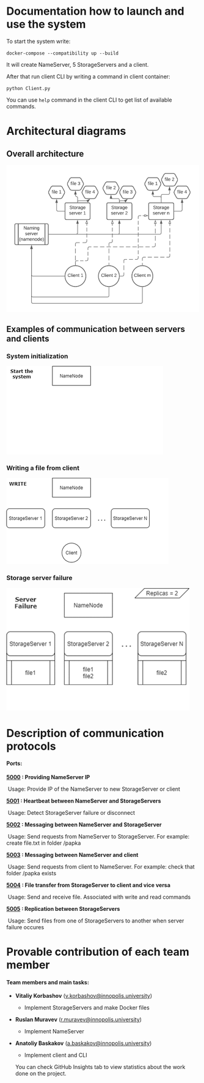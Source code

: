 # Documentation how to launch and use the system

To start the system write:

```shell
docker-compose --compatibility up --build
```

It will create NameServer, 5 StorageServers and a client.

After that run client CLI by writing a command in client container:

```shell
python Client.py
```

You can use `help` command in the client CLI to get list of available commands.

# Architectural diagrams

## Overall architecture
![Architectual diagram](https://github.com/Leosimetti/DS-PROJECT-2/blob/main/ArchitectualDiagram.png?raw=true)

## Examples of communication between servers and clients

### System initialization
![Architectural diagram](https://github.com/Leosimetti/DS-PROJECT-2/blob/main/System%20start.gif)

### Writing a file from client
![Architectural diagram](https://github.com/Leosimetti/DS-PROJECT-2/blob/main/writeGIF.gif)

### Storage server failure

![Architectural diagram](https://github.com/Leosimetti/DS-PROJECT-2/blob/main/Server%20failure.gif)

# Description of communication protocols
#### Ports:

**<u>5000</u> : Providing NameServer IP**

​		Usage: Provide IP of the NameServer to new StorageServer or client

**<u>5001</u> : Heartbeat between NameServer and StorageServers**

​		Usage: Detect StorageServer failure or disconnect

**<u>5002</u> : Messaging between NameServer and StorageServer**

​		Usage: Send requests from NameServer to StorageServer. For example: create file.txt in folder /papka

**<u>5003</u> : Messaging between NameServer and client**

​		Usage: Send requests from client to NameServer. For example: check that folder /papka exists

**<u>5004</u> : File transfer from StorageServer to client and vice versa**

​		Usage: Send and receive file. Associated with write and read commands

**<u>5005</u> : Replication between StorageServers**

​		Usage: Send files from one of StorageServers to another when server failure occures

# Provable contribution of each team member
#### Team members and main tasks:

- **Vitaliy Korbashov** (v.korbashov@innopolis.university)

  - Implement StorageServers and make Docker files

- **Ruslan Muravev** (r.muravev@innopolis.university)

  - Implement NameServer

- **Anatoliy Baskakov** (a.baskakov@innopolis.university)

  - Implement client and CLI

  You can check GitHub Insights tab to view statistics about the work done on the project.